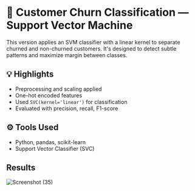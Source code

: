 # 🧠 Customer Churn Classification — Support Vector Machine

This version applies an SVM classifier with a linear kernel to separate churned and non-churned customers. It's designed to detect subtle patterns and maximize margin between classes.

## 💡 Highlights
- Preprocessing and scaling applied
- One-hot encoded features
- Used `SVC(kernel='linear')` for classification
- Evaluated with precision, recall, F1-score

## ⚙️ Tools Used
- Python, pandas, scikit-learn
- Support Vector Classifier (SVC)

## Results 
![Screenshot (35)](https://github.com/user-attachments/assets/dd060b65-9654-4982-8cc8-d136d3cd5e86)
